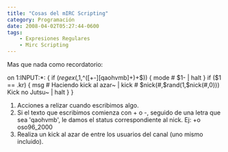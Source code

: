 ```yaml
---
title: "Cosas del mIRC Scripting"
category: Programación
date: 2008-04-02T05:27:44-0600
tags:
    - Expresiones Regulares
    - Mirc Scripting
---
```


Mas que nada como recordatorio:

on 1:INPUT:\*: {
    if ($regex(,$1,^(\[+-\]\[qaohvmb\]+)+$)) { mode # $1- | halt }
    if ($1 == .kr) { msg # Haciendo kick al azar~ | kick # $nick(#,$rand(1,$nick(#,0))) Kick no Jutsu~ | halt }
}

1.  Acciones a relizar cuando escribimos algo.
2.  Si el texto que escribimos comienza con + o -, seguido de una letra que sea &#39;qaohvmb&#39;, le damos el status correspondiente al nick. Ej: +o oso96\_2000
3.  Realiza un kick al azar de entre los usuarios del canal (uno mismo incluido).